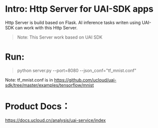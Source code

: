 # Intro:  Http Server for UAI-SDK apps

Http Server is build based on Flask. AI inference tasks writen using 
UAI-SDK can work with this Http Server. 

> Note: This Server work based on UAI SDK

# Run:

> python server.py --port=8080 --json_conf="tf_mnist.conf"

Note: tf_mnist.conf is in https://github.com/ucloud/uai-sdk/tree/master/examples/tensorflow/mnist

# Product Docs：

https://docs.ucloud.cn/analysis/uai-service/index
